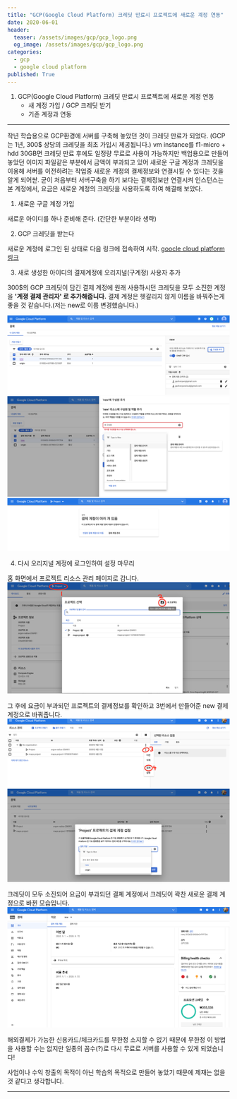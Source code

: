 ```yaml
---
title: "GCP(Google Cloud Platform) 크레딧 만료시 프로젝트에 새로운 계정 연동"
date: 2020-06-01
header:
  teaser: /assets/images/gcp/gcp_logo.png
  og_image: /assets/images/gcp/gcp_logo.png
categories:
  - gcp
  - google cloud platform
published: True
---
```


1. GCP(Google Cloud Platform) 크레딧 만료시 프로젝트에 새로운 계정 연동
   * 새 계정 가입 / GCP 크레딧 받기
   * 기존 계정과 연동

---

작년 학습용으로 GCP환경에 서버를 구축해 놓았던 것이 크레딧 만료가 되었다. (GCP는 1년, 300$ 상당의 크레딧을 최초 가입시 제공됩니다.)
vm instance를 f1-micro + hdd 30GB면 크레딧 만료 후에도 일정량 무료로 사용이 가능하지만 백업용으로 만들어 놓았던 이미지 파일같은 부분에서 금액이 부과되고 있어 새로운 구글 계정과 크레딧을 이용해 서버를 이전하려는 작업중 새로운 계정의 결제정보와 연결시킬 수 있다는 것을 알게 되어싿.
굳이 처음부터 서버구축을 하기 보다는 결제정보만 연결시켜 인스턴스는 본 계정에서, 요금은 새로운 계정의 크레딧을 사용하도록 하여 해결해 보았다.

1. 새로운 구글 계정 가입

새로운 아이디를 하나 준비해 준다. (간단한 부분이라 생략)

2. GCP 크레딧을 받는다

새로운 계정에 로그인 된 상태로 다음 링크에 접속하여 시작.
[goocle cloud platform 링크](https://cloud.google.com/gcp/getting-started?hl=ko)

3. 새로 생성한 아이디의 결제계정에 오리지널(구계정) 사용자 추가

300$의 GCP 크레딧이 담긴 결제 계정에 원래 사용하시던 크레딧을 모두 소진한 계정을 **'계졍 결제 관리자' 로 추가해줍니다.**
결제 계정은 헷갈리지 않게 이름을 바꿔주는게 좋을 것 같습니다.(저는 new로 이름 변경했습니다.)

![add_bill](/assets/images/gcp/bill1.png)
![add_bill](/assets/images/gcp/bill2.png)
![add_bill](/assets/images/gcp/bill3.png)


4. 다시 오리지널 계정에 로그인하여 설정 마무리

홈 화면에서 프로젝트 리소스 관리 페이지로 갑니다.
![new_bill](/assets/images/gcp/new1.png)

그 후에 요금이 부과되던 프로젝트의 결제정보를 확인하고 3번에서 만들어준 new 결제 계정으로 바꿔줍니다.
![new_bill](/assets/images/gcp/new2.png)
![new_bill](/assets/images/gcp/new3.png)

크레딧이 모두 소진되어 요금이 부과되던 결졔 계정에서 크레딧이 꽉찬 새로운 결제 계정으로 바뀐 모습입니다.
![new_bill](/assets/images/gcp/new4.png)

해외결제가 가능한 신용카드/체크카드를 무한정 소지할 수 없기 때문에 무한정 이 방법을 사용할 수는 없지만 일종의 꼼수(?)로 다시 무료로 서버를 사용할 수 있게 되었습니다!

사업이나 수익 창출의 목적이 아닌 학습의 목적으로 만들어 놓았기 때문에 제재는 없을 것 같다고 생각합니다.


---
